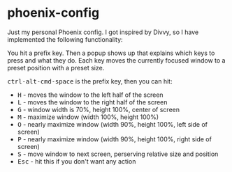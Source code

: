 # phoenix-config

Just my personal Phoenix config.  I got inspired by Divvy, so I have implemented
the following functionality:

You hit a prefix key.  Then a popup shows up that explains which keys to press
and what they do.  Each key moves the currently focused window to a preset
position with a preset size.

<kbd>ctrl-alt-cmd-space</kbd> is the prefix key, then you can hit:

* <kbd>H</kbd> - moves the window to the left half of the screen
* <kbd>L</kbd> - moves the window to the right half of the screen
* <kbd>G</kbd> - window width is 70%, height 100%, center of screen
* <kbd>M</kbd> - maximize window (width 100%, height 100%)
* <kbd>O</kbd> - nearly maximize window (width 90%, height 100%, left side of screen)
* <kbd>P</kbd> - nearly maximize window (width 90%, height 100%, right side of screen)
* <kbd>S</kbd> - move window to next screen, perserving relative size and position
* <kbd>Esc</kbd> - hit this if you don't want any action

